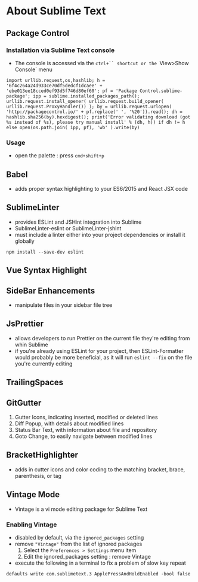 # About Sublime Text


## Package Control

### Installation via Sublime Text console
- The console is accessed via the `ctrl+`` shortcut or the `View>Show Console` menu 
```
import urllib.request,os,hashlib; h = '6f4c264a24d933ce70df5dedcf1dcaee' + 'ebe013ee18cced0ef93d5f746d80ef60'; pf = 'Package Control.sublime-package'; ipp = sublime.installed_packages_path(); urllib.request.install_opener( urllib.request.build_opener( urllib.request.ProxyHandler()) ); by = urllib.request.urlopen( 'http://packagecontrol.io/' + pf.replace(' ', '%20')).read(); dh = hashlib.sha256(by).hexdigest(); print('Error validating download (got %s instead of %s), please try manual install' % (dh, h)) if dh != h else open(os.path.join( ipp, pf), 'wb' ).write(by)
```

### Usage
- open the palette : press `cmd+shift+p`

## Babel
- adds proper syntax highlighting to your ES6/2015 and React JSX code

## SublimeLinter
- provides ESLint and JSHint integration into Sublime
- SublimeLinter-eslint or SublimeLinter-jshint
- must include a linter either into your project dependencies or install it globally
```
npm install --save-dev eslint
```

## Vue Syntax Highlight

## SideBar Enhancements
- manipulate files in your sidebar file tree

## JsPrettier
- allows developers to run Prettier on the current file they're editing from whin Sublime
- if you're already using ESLint for your project, then ESLint-Formatter would probably be more beneficial, as it will run `eslint --fix` on the file you're currently editing

## TrailingSpaces

## GitGutter
1. Gutter Icons, indicating inserted, modified or deleted lines
2. Diff Popup, with details about modified lines
3. Status Bar Text, with information about file and repository
4. Goto Change, to easily navigate between modified lines


## BracketHighlighter
- adds in cutter icons and color coding to the matching bracket, brace, parenthesis, or tag

## Vintage Mode
- Vintage is a vi mode editing package for Sublime Text

### Enabling Vintage
- disabled by default, via the `ignored_packages` setting
- remove `"Vintage"` from the list of ignored packages
   1. Select the `Preferences > Settings` menu item
   2. Edit the ignored_packages setting : remove Vintage
- execute the following in a terminal to fix a problem of slow key repeat
```
defaults write com.sublimetext.3 ApplePressAndHoldEnabled -bool false
```
